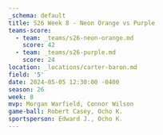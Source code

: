 ```yaml
---
_schema: default
title: S26 Week 8 - Neon Orange vs Purple
teams-score:
  - team: _teams/s26-neon-orange.md
    score: 42
  - team: _teams/s26-purple.md
    score: 24
location: _locations/carter-baron.md
field: '5'
date: 2024-05-05 12:30:00 -0400
season: 26
week: 8
mvp: Morgan Warfield, Connor Wilson
game-ball: Robert Casey, Ocho K.
sportsperson: Edward J., Ocho K.
---
```

